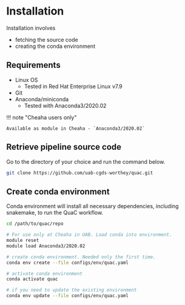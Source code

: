 # Installation

Installation involves

- fetching the source code
- creating the conda environment

## Requirements

- Linux OS
    - Tested in Red Hat Enterprise Linux  v7.9
- Git
- Anaconda/miniconda
    - Tested with Anaconda3/2020.02


!!! note "Cheaha users only"
   
    Available as module in Cheaha - `Anaconda3/2020.02`


## Retrieve pipeline source code

Go to the directory of your choice and run the command below.

```sh
git clone https://github.com/uab-cgds-worthey/quac.git
```


## Create conda environment

Conda environment will install all necessary dependencies, including snakemake, to run the QuaC workflow.

```sh
cd /path/to/quac/repo

# For use only at Cheaha in UAB. Load conda into environment.
module reset
module load Anaconda3/2020.02

# create conda environment. Needed only the first time.
conda env create --file configs/env/quac.yaml

# activate conda environment
conda activate quac

# if you need to update the existing environment
conda env update --file configs/env/quac.yaml
```
